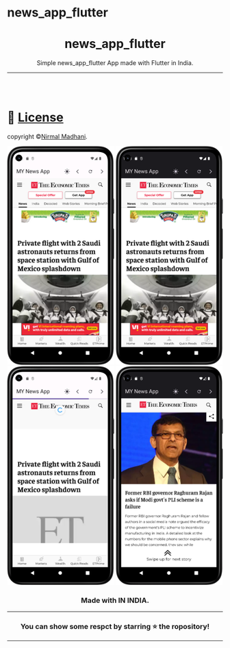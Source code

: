 # news_app_flutter

<div align="center">

# **news_app_flutter**
Simple news_app_flutter App made with Flutter in India.


---

</div>

<br></br>

# 🪪 [License](https://docs.google.com/document/d/e/2PACX-1vRJXI9V4lJSvpdwxkZbnsp_oPkGuh8SsyiWaToaKoBfymlFfN50e4yFPbLU5KJvDaJy8DV1ughGA6hP/pub)
copyright ©[Nirmal Madhani](https://github.com/nirmalmadhani2002).<br>

<div  align="center">

<img src="assets/images/images0.png" width="250px">
<img src="assets/images/images1.png" width="250px">
<img src="assets/images/images2.png" width="250px">
<img src="assets/images/images3.png" width="250px">

### Made with  IN INDIA.

----
### You can show some respct by starring ⭐ the ropository!
----

</div>

